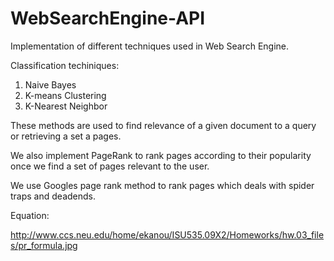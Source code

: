 # WebSearchEngine-API

Implementation of different techniques used in Web Search Engine.

Classification techiniques:

1. Naive Bayes
2. K-means Clustering
3. K-Nearest Neighbor

These methods are used to find relevance of a given document to a query or retrieving a set a pages.

We also implement PageRank to rank pages according to their popularity once we find a set of pages relevant to the user.

We use Googles page rank method to rank pages which deals with spider traps and deadends.

Equation:

http://www.ccs.neu.edu/home/ekanou/ISU535.09X2/Homeworks/hw.03_files/pr_formula.jpg


